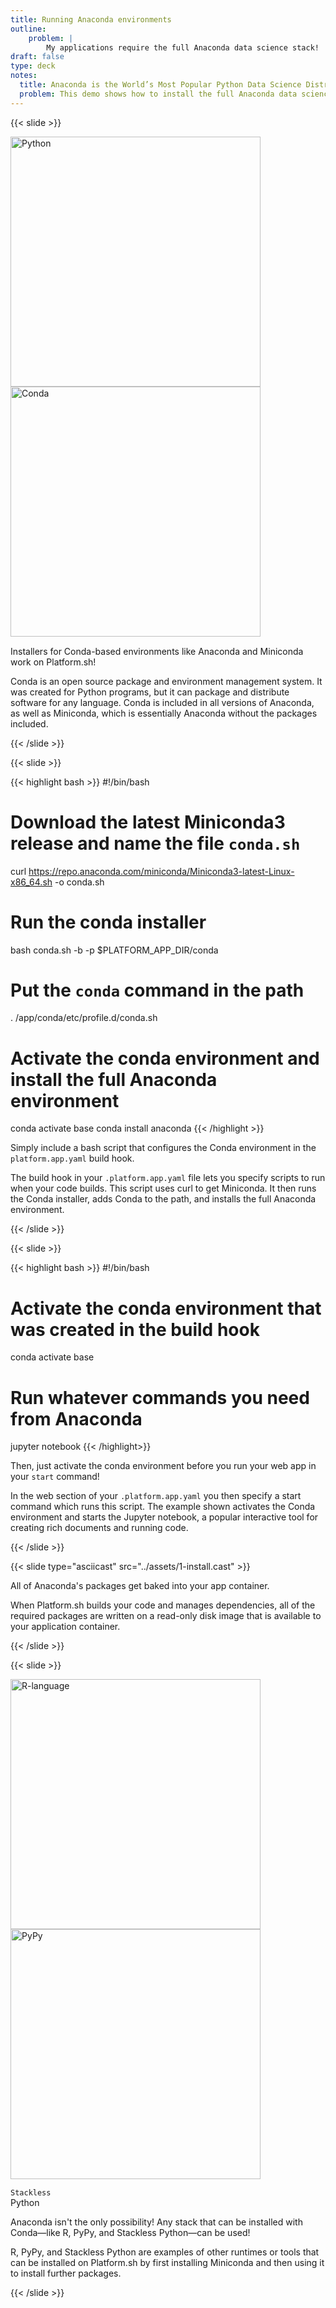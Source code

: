 ```yaml
---
title: Running Anaconda environments
outline:
    problem: |
        My applications require the full Anaconda data science stack!
draft: false
type: deck
notes:
  title: Anaconda is the World’s Most Popular Python Data Science Distribution.
  problem: This demo shows how to install the full Anaconda data science stack on Platform.sh.
---
```


{{< slide >}}

<div class="two-col-svg">
<div><img src="../assets/languages/python-logo-horizontal.svg" class="plain" width="400px" alt="Python" data-credit="https://www.python.org/community/logos/" /></div>
<div><img src="../assets/languages/conda-logo.svg" class="plain" width="400px" alt="Conda" data-credit="https://www.anaconda.com/media-kit/" style="padding-bottom:15px;" /></div>
</div>
<p style="margin-top: 0;">Installers for Conda-based environments like Anaconda and Miniconda work on Platform.sh!</p>
<aside class="notes">
  Conda is an open source package and environment management system.
  It was created for Python programs, but it can package and distribute software for any language.
  Conda is included in all versions of Anaconda, as well as Miniconda, which is essentially Anaconda
  without the packages included.
</aside>

{{< /slide >}}

{{< slide >}}

{{< highlight bash >}}
#!/bin/bash

# Download the latest Miniconda3 release and name the file `conda.sh`
curl https://repo.anaconda.com/miniconda/Miniconda3-latest-Linux-x86_64.sh -o conda.sh

# Run the conda installer
bash conda.sh -b -p $PLATFORM_APP_DIR/conda

# Put the `conda` command in the path
. /app/conda/etc/profile.d/conda.sh

# Activate the conda environment and install the full Anaconda environment
conda activate base
conda install anaconda
{{< /highlight >}}

Simply include a bash script that configures the Conda environment in the `platform.app.yaml` build hook.

<aside  class="notes">
  The build hook in your <code>.platform.app.yaml</code> file lets you specify scripts to run when your code builds.
  This script uses curl to get Miniconda. It then runs the Conda installer, adds Conda to the path,
  and installs the full Anaconda environment.
</aside>

{{< /slide >}}

{{< slide >}}

{{< highlight bash >}}
#!/bin/bash

# Activate the conda environment that was created in the build hook
conda activate base

# Run whatever commands you need from Anaconda
jupyter notebook
{{< /highlight>}}

Then, just activate the conda environment before you run your web app in your `start` command!

<aside class="notes">
  In the web section of your <code>.platform.app.yaml</code> you then specify a start command which runs this script.
  The example shown activates the Conda environment and starts the Jupyter notebook, a popular interactive
  tool for creating rich documents and running code.
</aside>

{{< /slide >}}

{{< slide type="asciicast" src="../assets/1-install.cast" >}}

All of Anaconda's packages get baked into
your app container.

<aside class="notes">
  When Platform.sh builds your code and manages dependencies, all of the required packages are written on a
  read-only disk image that is available to your application container.
</aside>

{{< /slide >}}

{{< slide >}}

<div class="two-col-svg">
<div><img src="../assets/languages/r-logo.svg" class="plain" width="400px" alt="R-language" data-credit="https://commons.wikimedia.org/wiki/File:R_logo.svg" /></div>
<div><img src="../assets/languages/pypy-logo.png" class="plain" width="400px" alt="PyPy" data-credit="https://commons.wikimedia.org/wiki/File:Pypy_logo.png" style="padding-bottom:15px;" /></div>
</div>
<div id="stackless-label"><div class="maintext"><code>Stackless</code></div><div class="subtext">Python</div></div>
<!--
<ul class="other-stacks">
  <li><img src="assets/languages/r-logo.svg" alt="R Language" class="plain" data-credit="https://commons.wikimedia.org/wiki/File:R_logo.svg" /></li>
  <li><img src="assets/languages/pypy-logo.png" alt="PyPy" class="plain" data-credit="https://commons.wikimedia.org/wiki/File:Pypy_logo.png" /></li>
  <li><div id="stackless-label"><div class="maintext"><code>Stackless</code></div><div class="subtext">Python</div></div></li>
</ul> -->

Anaconda isn't the only possibility! Any stack that can be installed with Conda—like R, PyPy, and Stackless Python—can be used!

<aside class="notes">
  R, PyPy, and Stackless Python are examples of other runtimes or tools that can be installed on Platform.sh by
  first installing Miniconda and then using it to install further packages.
</aside>

{{< /slide >}}
